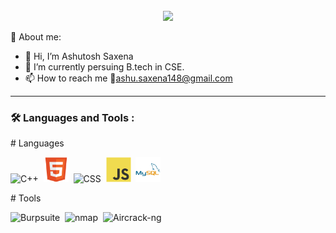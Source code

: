  <div id="header" align="right">
   <a href="https://komarev.com/ghpvc/?username=a5h-u">
   <img src="https://komarev.com/ghpvc/?username=a5h-u&style=flat-square&color=blue" alt=""/>
   </a>  
 </div>
 <div id="header" align="center">
 <img src="https://media.giphy.com/media/M9gbBd9nbDrOTu1Mqx/giphy.gif" width="100"/>
 </div>
                                                          
💁 About me:                                                           
- 👋 Hi, I’m Ashutosh Saxena
- 🌱 I’m currently persuing B.tech in CSE.
- 📫 How to reach me 📧ashu.saxena148@gmail.com 

---

### :hammer_and_wrench: Languages and Tools :
<div>
  <p># Languages </p>
  <img src="https://github.com/isocpp/logos/blob/master/cpp_logo.svg" title="C++" alt="C++" width="40" height="40"/>&nbsp;
  <img src="https://github.com/devicons/devicon/blob/master/icons/html5/html5-original.svg" title="HTML5" alt="HTML" width="40" height="40"/>&nbsp;
 <img src="https://cdn-icons-png.flaticon.com/512/5968/5968242.png" title="CSS" alt="CSS" width="40" height="40"/>&nbsp;
  <img src="https://github.com/devicons/devicon/blob/master/icons/javascript/javascript-original.svg" title="JavaScript" alt="JavaScript" width="40" height="40"/>&nbsp;
  <img src="https://github.com/devicons/devicon/blob/master/icons/mysql/mysql-original-wordmark.svg" title="MySQL"  alt="MySQL" width="40" height="40"/>&nbsp;
  
  <p># Tools</p>
  <img src="https://www.kindpng.com/picc/m/206-2064380_burp-suite-icon-png-transparent-png.png" title="Burpsuite"  alt="Burpsuite" width="60" height="40"/>&nbsp;
  <img src="https://nmap.org/images/nmap-logo-256x256.png" title="nmap" alt="nmap" width="40" height="40"/>&nbsp;
  <img src="https://www.aircrack-ng.org/resources/aircrack-ng-new-logo.jpg" title="Aircrack-ng" alt="Aircrack-ng" width="60" height="40"/>&nbsp;
</div>
